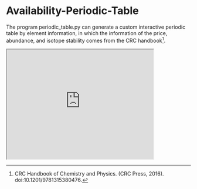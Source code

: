 # Availability-Periodic-Table

The program periodic_table.py can generate a custom interactive periodic table by element information, in which the information of the price, abundance, and isotope stability comes from the CRC handbook[^1].

<iframe src="https://raw.githubusercontent.com/peikai/Availability-Periodic-Table/main/periodic_table.html?token=GHSAT0AAAAAABVTA56O4HLWFYQXNSTAFZF4YVJLLQQ" width="400" height="300" scrolling="no" allowfullscreen></iframe>

[^1]: CRC Handbook of Chemistry and Physics. (CRC Press, 2016). doi:10.1201/9781315380476.